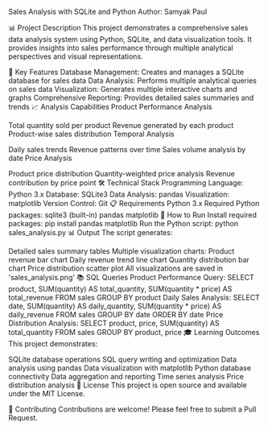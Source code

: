 Sales Analysis with SQLite and Python
Author: Samyak Paul

📊 Project Description
This project demonstrates a comprehensive sales data analysis system using Python, SQLite, and data visualization tools. It provides insights into sales performance through multiple analytical perspectives and visual representations.

🎯 Key Features
Database Management: Creates and manages a SQLite database for sales data
Data Analysis: Performs multiple analytical queries on sales data
Visualization: Generates multiple interactive charts and graphs
Comprehensive Reporting: Provides detailed sales summaries and trends
📈 Analysis Capabilities
Product Performance Analysis

Total quantity sold per product
Revenue generated by each product
Product-wise sales distribution
Temporal Analysis

Daily sales trends
Revenue patterns over time
Sales volume analysis by date
Price Analysis

Product price distribution
Quantity-weighted price analysis
Revenue contribution by price point
🛠 Technical Stack
Programming Language: Python 3.x
Database: SQLite3
Data Analysis: pandas
Visualization: matplotlib
Version Control: Git
📋 Requirements
Python 3.x
Required Python packages:
sqlite3 (built-in)
pandas
matplotlib
🚀 How to Run
Install required packages:
pip install pandas matplotlib
Run the Python script:
python sales_analysis.py
📊 Output
The script generates:

Detailed sales summary tables
Multiple visualization charts:
Product revenue bar chart
Daily revenue trend line chart
Quantity distribution bar chart
Price distribution scatter plot
All visualizations are saved in 'sales_analysis.png'
📚 SQL Queries
Product Performance Query:
SELECT 
    product,
    SUM(quantity) AS total_quantity,
    SUM(quantity * price) AS total_revenue
FROM sales
GROUP BY product
Daily Sales Analysis:
SELECT 
    date,
    SUM(quantity) AS daily_quantity,
    SUM(quantity * price) AS daily_revenue
FROM sales
GROUP BY date
ORDER BY date
Price Distribution Analysis:
SELECT 
    product,
    price,
    SUM(quantity) AS total_quantity
FROM sales
GROUP BY product, price
🎓 Learning Outcomes
This project demonstrates:

SQLite database operations
SQL query writing and optimization
Data analysis using pandas
Data visualization with matplotlib
Python database connectivity
Data aggregation and reporting
Time series analysis
Price distribution analysis
📝 License
This project is open source and available under the MIT License.

🤝 Contributing
Contributions are welcome! Please feel free to submit a Pull Request.
